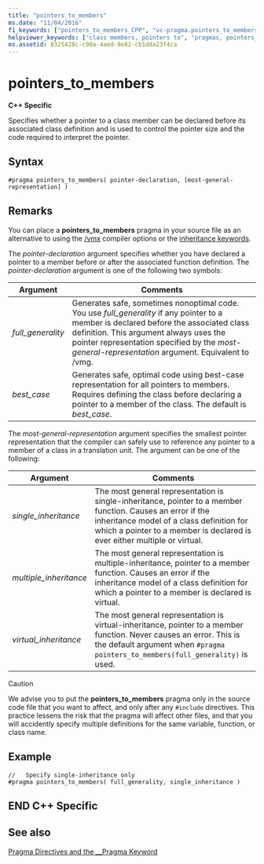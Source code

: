 ```yaml
---
title: "pointers_to_members"
ms.date: "11/04/2016"
f1_keywords: ["pointers_to_members_CPP", "vc-pragma.pointers_to_members"]
helpviewer_keywords: ["class members, pointers to", "pragmas, pointers_to_members", "members, pointers to", "pointers_to_members pragma"]
ms.assetid: 8325428c-c90a-4aed-9e82-cb1dda23f4ca
---
```

# pointers_to_members

**C++ Specific**

Specifies whether a pointer to a class member can be declared before its associated class definition and is used to control the pointer size and the code required to interpret the pointer.

## Syntax

```
#pragma pointers_to_members( pointer-declaration, [most-general-representation] )
```

## Remarks

You can place a **pointers_to_members** pragma in your source file as an alternative to using the [/vmx](../build/reference/vmb-vmg-representation-method.md) compiler options or the [inheritance keywords](../cpp/inheritance-keywords.md).

The *pointer-declaration* argument specifies whether you have declared a pointer to a member before or after the associated function definition. The *pointer-declaration* argument is one of the following two symbols:

|Argument|Comments|
|--------------|--------------|
|*full_generality*|Generates safe, sometimes nonoptimal code. You use *full_generality* if any pointer to a member is declared before the associated class definition. This argument always uses the pointer representation specified by the *most-general-representation* argument. Equivalent to /vmg.|
|*best_case*|Generates safe, optimal code using best-case representation for all pointers to members. Requires defining the class before declaring a pointer to a member of the class. The default is *best_case*.|

The *most-general-representation* argument specifies the smallest pointer representation that the compiler can safely use to reference any pointer to a member of a class in a translation unit. The argument can be one of the following:

|Argument|Comments|
|--------------|--------------|
|*single_inheritance*|The most general representation is single-inheritance, pointer to a member function. Causes an error if the inheritance model of a class definition for which a pointer to a member is declared is ever either multiple or virtual.|
|*multiple_inheritance*|The most general representation is multiple-inheritance, pointer to a member function. Causes an error if the inheritance model of a class definition for which a pointer to a member is declared is virtual.|
|*virtual_inheritance*|The most general representation is virtual-inheritance, pointer to a member function. Never causes an error. This is the default argument when `#pragma pointers_to_members(full_generality)` is used.|

> [!CAUTION]
> We advise you to put the **pointers_to_members** pragma only in the source code file that you want to affect, and only after any `#include` directives. This practice lessens the risk that the pragma will affect other files, and that you will accidently specify multiple definitions for the same variable, function, or class name.

## Example

```
//   Specify single-inheritance only
#pragma pointers_to_members( full_generality, single_inheritance )
```

## END C++ Specific

## See also

[Pragma Directives and the __Pragma Keyword](../preprocessor/pragma-directives-and-the-pragma-keyword.md)
